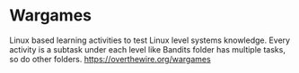 # Wargames
Linux based learning activities to test Linux level systems knowledge. Every activity is a subtask under each level like Bandits folder has multiple tasks, so do other folders.
https://overthewire.org/wargames
